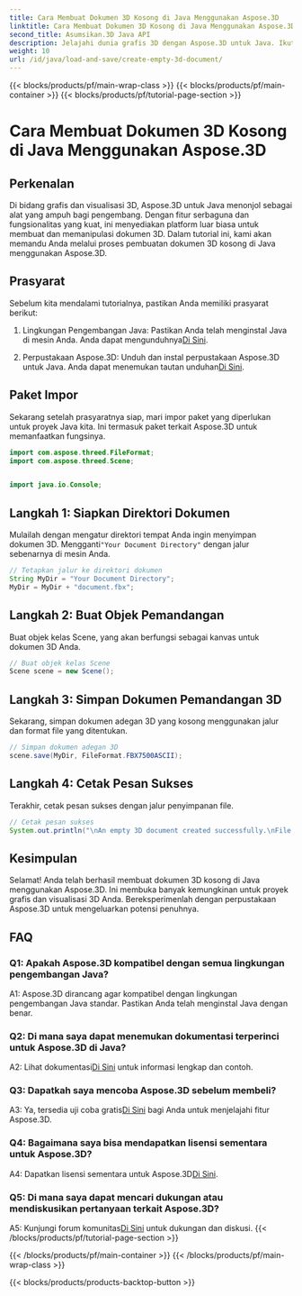 ```yaml
---
title: Cara Membuat Dokumen 3D Kosong di Java Menggunakan Aspose.3D
linktitle: Cara Membuat Dokumen 3D Kosong di Java Menggunakan Aspose.3D
second_title: Asumsikan.3D Java API
description: Jelajahi dunia grafis 3D dengan Aspose.3D untuk Java. Ikuti panduan langkah demi langkah kami untuk membuat dokumen 3D kosong dengan mudah.
weight: 10
url: /id/java/load-and-save/create-empty-3d-document/
---
```


{{< blocks/products/pf/main-wrap-class >}}
{{< blocks/products/pf/main-container >}}
{{< blocks/products/pf/tutorial-page-section >}}

# Cara Membuat Dokumen 3D Kosong di Java Menggunakan Aspose.3D

## Perkenalan

Di bidang grafis dan visualisasi 3D, Aspose.3D untuk Java menonjol sebagai alat yang ampuh bagi pengembang. Dengan fitur serbaguna dan fungsionalitas yang kuat, ini menyediakan platform luar biasa untuk membuat dan memanipulasi dokumen 3D. Dalam tutorial ini, kami akan memandu Anda melalui proses pembuatan dokumen 3D kosong di Java menggunakan Aspose.3D.

## Prasyarat

Sebelum kita mendalami tutorialnya, pastikan Anda memiliki prasyarat berikut:

1.  Lingkungan Pengembangan Java: Pastikan Anda telah menginstal Java di mesin Anda. Anda dapat mengunduhnya[Di Sini](https://www.java.com/download/).

2.  Perpustakaan Aspose.3D: Unduh dan instal perpustakaan Aspose.3D untuk Java. Anda dapat menemukan tautan unduhan[Di Sini](https://releases.aspose.com/3d/java/).

## Paket Impor

Sekarang setelah prasyaratnya siap, mari impor paket yang diperlukan untuk proyek Java kita. Ini termasuk paket terkait Aspose.3D untuk memanfaatkan fungsinya.

```java
import com.aspose.threed.FileFormat;
import com.aspose.threed.Scene;


import java.io.Console;
```

## Langkah 1: Siapkan Direktori Dokumen

Mulailah dengan mengatur direktori tempat Anda ingin menyimpan dokumen 3D. Mengganti`"Your Document Directory"` dengan jalur sebenarnya di mesin Anda.

```java
// Tetapkan jalur ke direktori dokumen
String MyDir = "Your Document Directory";
MyDir = MyDir + "document.fbx";
```

## Langkah 2: Buat Objek Pemandangan

Buat objek kelas Scene, yang akan berfungsi sebagai kanvas untuk dokumen 3D Anda.

```java
// Buat objek kelas Scene
Scene scene = new Scene();
```

## Langkah 3: Simpan Dokumen Pemandangan 3D

Sekarang, simpan dokumen adegan 3D yang kosong menggunakan jalur dan format file yang ditentukan.

```java
// Simpan dokumen adegan 3D
scene.save(MyDir, FileFormat.FBX7500ASCII);
```

## Langkah 4: Cetak Pesan Sukses

Terakhir, cetak pesan sukses dengan jalur penyimpanan file.

```java
// Cetak pesan sukses
System.out.println("\nAn empty 3D document created successfully.\nFile saved at " + MyDir);
```

## Kesimpulan

Selamat! Anda telah berhasil membuat dokumen 3D kosong di Java menggunakan Aspose.3D. Ini membuka banyak kemungkinan untuk proyek grafis dan visualisasi 3D Anda. Bereksperimenlah dengan perpustakaan Aspose.3D untuk mengeluarkan potensi penuhnya.

## FAQ

### Q1: Apakah Aspose.3D kompatibel dengan semua lingkungan pengembangan Java?

A1: Aspose.3D dirancang agar kompatibel dengan lingkungan pengembangan Java standar. Pastikan Anda telah menginstal Java dengan benar.

### Q2: Di mana saya dapat menemukan dokumentasi terperinci untuk Aspose.3D di Java?

 A2: Lihat dokumentasi[Di Sini](https://reference.aspose.com/3d/java/) untuk informasi lengkap dan contoh.

### Q3: Dapatkah saya mencoba Aspose.3D sebelum membeli?

 A3: Ya, tersedia uji coba gratis[Di Sini](https://releases.aspose.com/) bagi Anda untuk menjelajahi fitur Aspose.3D.

### Q4: Bagaimana saya bisa mendapatkan lisensi sementara untuk Aspose.3D?

 A4: Dapatkan lisensi sementara untuk Aspose.3D[Di Sini](https://purchase.aspose.com/temporary-license/).

### Q5: Di mana saya dapat mencari dukungan atau mendiskusikan pertanyaan terkait Aspose.3D?

 A5: Kunjungi forum komunitas[Di Sini](https://forum.aspose.com/c/3d/18) untuk dukungan dan diskusi.
{{< /blocks/products/pf/tutorial-page-section >}}

{{< /blocks/products/pf/main-container >}}
{{< /blocks/products/pf/main-wrap-class >}}

{{< blocks/products/products-backtop-button >}}
